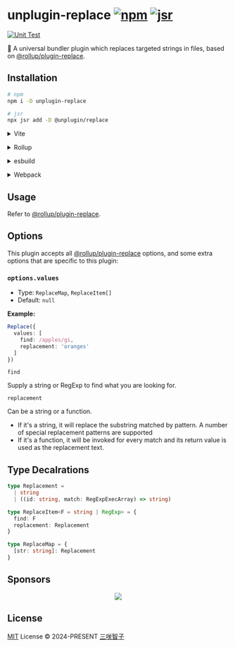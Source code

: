 # unplugin-replace [![npm](https://img.shields.io/npm/v/unplugin-replace.svg)](https://npmjs.com/package/unplugin-replace) [![jsr](https://img.shields.io/badge/dynamic/json?url=https%3A%2F%2Fjsr-api.sxzz.moe%2Fversion%2F%40unplugin%2Freplace&query=version&prefix=v&label=jsr&color=%23f7df1e)](https://jsr.io/@unplugin/replace)

[![Unit Test](https://github.com/unplugin/unplugin-replace/actions/workflows/unit-test.yml/badge.svg)](https://github.com/unplugin/unplugin-replace/actions/workflows/unit-test.yml)

🍣 A universal bundler plugin which replaces targeted strings in files, based on [@rollup/plugin-replace](https://www.npmjs.com/package/@rollup/plugin-replace).

## Installation

```bash
# npm
npm i -D unplugin-replace

# jsr
npx jsr add -D @unplugin/replace
```

<details>
<summary>Vite</summary><br>

```ts
// vite.config.ts
import Replace from 'unplugin-replace/vite'

export default defineConfig({
  plugins: [Replace()],
})
```

<br></details>

<details>
<summary>Rollup</summary><br>

```ts
// rollup.config.js
import Replace from 'unplugin-replace/rollup'

export default {
  plugins: [Replace()],
}
```

<br></details>

<details>
<summary>esbuild</summary><br>

```ts
// esbuild.config.js
import { build } from 'esbuild'

build({
  plugins: [require('unplugin-replace/esbuild')()],
})
```

<br></details>

<details>
<summary>Webpack</summary><br>

```ts
// webpack.config.js
module.exports = {
  /* ... */
  plugins: [require('unplugin-replace/webpack')()],
}
```

<br></details>

## Usage

Refer to [@rollup/plugin-replace](https://github.com/rollup/plugins/tree/master/packages/replace#options).

## Options

This plugin accepts all [@rollup/plugin-replace](https://github.com/rollup/plugins/tree/master/packages/replace#options) options, and some extra options that are specific to this plugin:

### `options.values`

- Type: `ReplaceMap`, `ReplaceItem[]`
- Default: `null`

**Example:**

```ts
Replace({
  values: [
    find: /apples/gi,
    replacement: 'oranges'
  ]
})
```

`find`

Supply a string or RegExp to find what you are looking for.

`replacement`

Can be a string or a function.

- If it's a string, it will replace the substring matched by pattern. A number of special replacement patterns are supported
- If it's a function, it will be invoked for every match and its return value is used as the replacement text.

## Type Decalrations

```ts
type Replacement =
  | string
  | ((id: string, match: RegExpExecArray) => string)

type ReplaceItem<F = string | RegExp> = {
  find: F
  replacement: Replacement
}

type ReplaceMap = {
  [str: string]: Replacement
}
```

## Sponsors

<p align="center">
  <a href="https://cdn.jsdelivr.net/gh/sxzz/sponsors/sponsors.svg">
    <img src='https://cdn.jsdelivr.net/gh/sxzz/sponsors/sponsors.svg'/>
  </a>
</p>

## License

[MIT](./LICENSE) License © 2024-PRESENT [三咲智子](https://github.com/sxzz)
